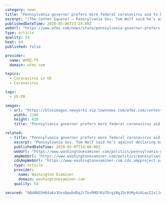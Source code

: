 ```yaml
---
category: news
title: "Pennsylvania governor prefers more federal coronavirus aid to bankruptcy"
excerpt: "(The Center Square) – Pennsylvania Gov. Tom Wolf said he’s against declaring bankruptcy as a panacea to the state’s anticipated budget shortfall as a result of the coronavirus pandemic. Wolf’s comments come after Senate Majority Leader Mitch McConnell, R-Ky., said financially struggling states should file for bankruptcy rather than ..."
publishedDateTime: 2020-05-06T23:24:00Z
webUrl: "https://www.wfmz.com/news/state/pennsylvania-governor-prefers-more-federal-coronavirus-aid-to-bankruptcy/article_80f4acde-d9e0-563b-9fa7-29c1695b8e93.html"
type: article
quality: 54
heat: 64
published: false

provider:
  name: WFMZ-TV
  domain: wfmz.com

topics:
  - Coronavirus in US
  - Coronavirus

tags:
  - US-PA

images:
  - url: "https://bloximages.newyork1.vip.townnews.com/wfmz.com/content/tncms/assets/v3/editorial/5/a6/5a69e4d7-00b6-51a2-bfc6-21552675746f/5eb33e7a66076.image.png?resize=1146%2C630"
    width: 1146
    height: 630
    title: "Pennsylvania governor prefers more federal coronavirus aid to bankruptcy"

related:
  - title: "Pennsylvania governor prefers more federal coronavirus aid to bankruptcy"
    excerpt: "Pennsylvania Gov. Tom Wolf said he’s against declaring bankruptcy as a panacea to the state’s anticipated budget shortfall as a result of the coronavirus pandemic."
    publishedDateTime: 2020-05-07T14:00:00Z
    webUrl: "https://www.washingtonexaminer.com/politics/pennsylvania-governor-prefers-more-federal-coronavirus-aid-to-bankruptcy"
    ampWebUrl: "https://www.washingtonexaminer.com/politics/pennsylvania-governor-prefers-more-federal-coronavirus-aid-to-bankruptcy?_amp=true"
    cdnAmpWebUrl: "https://www-washingtonexaminer-com.cdn.ampproject.org/c/s/www.washingtonexaminer.com/politics/pennsylvania-governor-prefers-more-federal-coronavirus-aid-to-bankruptcy?_amp=true"
    type: article
    provider:
      name: Washington Examiner
      domain: washingtonexaminer.com
    quality: 54

secured: "bB4ANS5H64a6o3U+o8pwbdOqJrTk+RMDtKaTOrgiBgJDr8tMy4vULqcI2xlJevCFpFIxdhx1TGnsPe/oRCg4ShnisjcO0YUinVGRSPDjgPTGNASJDe8Y9VfTNiKFA/+vdl0lWxPen1bb1tpUppAx8ZHBm/2Y4veBKKTZvIgve37XhG6ljyF/o3nc174Q/P755x6gDTrILqds48gRZuPi+XumLKdBYvbe+s9xsF3wDhiXWQglj3lc2y2kPmMn204GzfWuoDllmy81lJAyP8hMIL7zsm9RMoA/wLpk+72HTqoxFglxxyVdyPRxqhh/ulQ4Hst8OmgJRkIF8XNboCFVhQlep/9Zs0EZMcU43MB9tTyLqgNSQWip1ezqqt0MwtKAtP6PP3D+UfZDvOcXBalK8xcphZLSjA6HgF+zHB+8svkryPwq7ayp1+Z1Cx1+A1IMSOr/bVspgQTZmeV5vHHpr0hpNdwT47TONPBMSbox3U0=;eXxxjMCRoOYIZr45qHwscA=="
---
```


